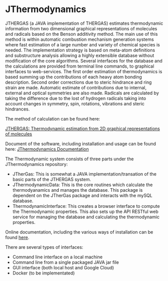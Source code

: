# JThermodynamics
JTHERGAS (a JAVA implementation of THERGAS) estimates thermodynamic information from two dimensional graphical representations of molecules and radicals based on the Benson additivity method. The main use of this method is within automatic combustion mechanism generation systems where fast estimation of a large number and variety of chemical species is needed. The implementation strategy is based on meta-atom definitions and substructure analysis allowing a highly extensible database without modification of the core algorithms. Several interfaces for the database and the calculations are provided from terminal line commands, to graphical interfaces to web-services. The first order estimation of thermodynamics is based summing up the contributions of each heavy atom bonding description. Second order corrections due to steric hindrance and ring strain are made. Automatic estimate of contributions due to internal, external and optical symmetries are also made. Radicals are calculated by taking the difference due to the lost of hydrogen radicals taking into account changes in symmetry, spin, rotations, vibrations and steric hindrances.

The method of calculation can be found here:

[JTHERGAS: Thermodynamic estimation from 2D graphical representations of molecules](https://doi.org/10.1016/j.energy.2012.01.072)

Document of the software, including installation and usage can be found here:
[JThermodynamics Documentation](https://sites.google.com/view/jthergas/home)

The Thermodynamic system consists of three parts under the JThermodynamics repository:

 * JTherGas: This is somewhat a JAVA implementation/transation of the basic parts of the JTHERGAS system.
 * JThermodynamicData: This is the core routines which calculate the thermodyanamics and manages the database.  This package is dependent on the JTherGas package and interacts with the mySQL database.
 * ThermodynamicInterface: This creates a browser interface to compute the Thermodynamic properties. This also sets up the API RESTful web service for managing the database and calculating the thermodynamic properties.


Online documentation, including the various ways of installation can be found [here](https://sites.google.com/view/jthergas/home).

There are several types of interfaces:
 * Command line interface on a local machine
 * Command line from a single packaged JAVA jar file
 * GUI interface (both local host and Google Cloud)
 * Docker (to be implementated)
 
 


